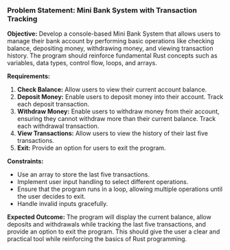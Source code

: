 ### Problem Statement: Mini Bank System with Transaction Tracking

**Objective:**
Develop a console-based Mini Bank System that allows users to manage their bank account by performing basic operations like checking balance, depositing money, withdrawing money, and viewing transaction history. The program should reinforce fundamental Rust concepts such as variables, data types, control flow, loops, and arrays.

**Requirements:**
1. **Check Balance:** Allow users to view their current account balance.
2. **Deposit Money:** Enable users to deposit money into their account. Track each deposit transaction.
3. **Withdraw Money:** Enable users to withdraw money from their account, ensuring they cannot withdraw more than their current balance. Track each withdrawal transaction.
4. **View Transactions:** Allow users to view the history of their last five transactions.
5. **Exit:** Provide an option for users to exit the program.

**Constraints:**
- Use an array to store the last five transactions.
- Implement user input handling to select different operations.
- Ensure that the program runs in a loop, allowing multiple operations until the user decides to exit.
- Handle invalid inputs gracefully.

**Expected Outcome:**
The program will display the current balance, allow deposits and withdrawals while tracking the last five transactions, and provide an option to exit the program. This should give the user a clear and practical tool while reinforcing the basics of Rust programming.
